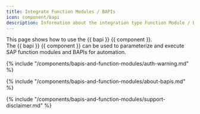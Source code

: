 ```yaml
---
title: Integrate Function Modules / BAPIs
icon: component/bapi
description: Information about the integration type Function Module / BAPI
---
```


This page shows how to use the {{ bapi }} {{ component }}.<br>
The {{ bapi }} {{ component }} can be used to parameterize and execute SAP function modules and BAPIs for automation.

{% include "/components/bapis-and-function-modules/auth-warning.md" %}

{% include "/components/bapis-and-function-modules/about-bapis.md" %}

{% include "/components/bapis-and-function-modules/support-disclaimer.md" %}

